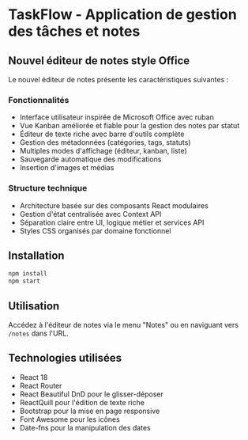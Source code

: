# TaskFlow - Application de gestion des tâches et notes

## Nouvel éditeur de notes style Office

Le nouvel éditeur de notes présente les caractéristiques suivantes :

### Fonctionnalités

- Interface utilisateur inspirée de Microsoft Office avec ruban
- Vue Kanban améliorée et fiable pour la gestion des notes par statut
- Éditeur de texte riche avec barre d'outils complète
- Gestion des métadonnées (catégories, tags, statuts)
- Multiples modes d'affichage (éditeur, kanban, liste)
- Sauvegarde automatique des modifications
- Insertion d'images et médias

### Structure technique

- Architecture basée sur des composants React modulaires
- Gestion d'état centralisée avec Context API
- Séparation claire entre UI, logique métier et services API
- Styles CSS organisés par domaine fonctionnel

## Installation

```bash
npm install
npm start
```

## Utilisation

Accédez à l'éditeur de notes via le menu "Notes" ou en naviguant vers `/notes` dans l'URL.

## Technologies utilisées

- React 18
- React Router
- React Beautiful DnD pour le glisser-déposer
- ReactQuill pour l'édition de texte riche
- Bootstrap pour la mise en page responsive
- Font Awesome pour les icônes
- Date-fns pour la manipulation des dates
